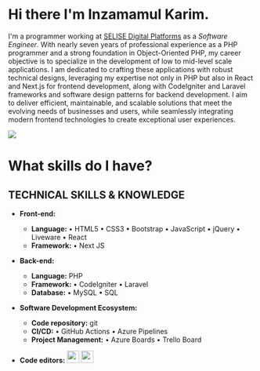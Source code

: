 # Hi there I'm Inzamamul Karim.
I'm a programmer working at [SELISE Digital Platforms](https://selisegroup.com/) as a *Software Engineer*. With nearly seven years of professional experience as a PHP programmer and a strong foundation in Object-Oriented PHP, my career objective is to specialize in the development of low to mid-level scale applications. I am dedicated to crafting these applications with robust technical designs, leveraging my expertise not only in PHP but also in React and Next.js for frontend development, along with CodeIgniter and Laravel frameworks and software design patterns for backend development. I aim to deliver efficient, maintainable, and scalable solutions that meet the evolving needs of businesses and users, while seamlessly integrating modern frontend technologies to create exceptional user experiences.


![](https://komarev.com/ghpvc/?username=ikshimul)

# What skills do I have?
## TECHNICAL SKILLS & KNOWLEDGE
- **Front-end:**
   - **Language:** • HTML5 • CSS3 • Bootstrap • JavaScript • jQuery • Liveware • React
   - **Framework:**  • Next JS
- **Back-end:**
   - **Language:** PHP
   - **Framework:** • CodeIgniter • Laravel
   - **Database:** • MySQL • SQL
- **Software Development Ecosystem:**
   - **Code repository:** git
   - **CI/CD:** • GitHub Actions • Azure Pipelines
   - **Project Management:** • Azure Boards • Trello Board

- **Code editors:** <a href="https://code.visualstudio.com/"><img src="https://seeklogo.com/images/V/visual-studio-code-logo-449D71944F-seeklogo.com.png" height=25></a> <a href="https://notepad-plus-plus.org/"><img src="https://notepad-plus-plus.org/images/logo.svg" height=25></a>

<!--
**ikshimul/ikshimul** is a ✨ _special_ ✨ repository because its `README.md` (this file) appears on your GitHub profile.

Here are some ideas to get you started:

- 🔭 I’m currently working on ...
- 🌱 I’m currently learning ...
- 👯 I’m looking to collaborate on ...
- 🤔 I’m looking for help with ...
- 💬 Ask me about ...
- 📫 How to reach me: ...
- 😄 Pronouns: ...
- ⚡ Fun fact: ...
-->
